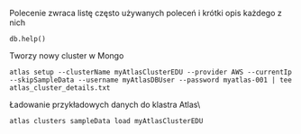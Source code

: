 Polecenie zwraca listę często używanych poleceń i krótki opis każdego z nich
```
db.help()
```

Tworzy nowy cluster w Mongo
```
atlas setup --clusterName myAtlasClusterEDU --provider AWS --currentIp --skipSampleData --username myAtlasDBUser --password myatlas-001 | tee atlas_cluster_details.txt
```

Ładowanie przykładowych danych do klastra Atlas\
```
atlas clusters sampleData load myAtlasClusterEDU
```